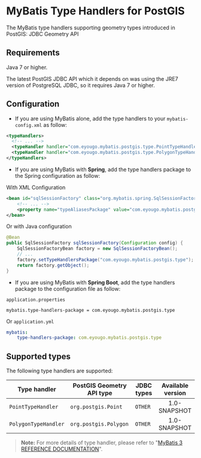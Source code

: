 # MyBatis Type Handlers for PostGIS

The MyBatis type handlers supporting geometry types introduced in PostGIS: JDBC Geometry API


## Requirements

Java 7 or higher.

The latest PostGIS JDBC API which it depends on was using the JRE7 version of PostgreSQL JDBC, so it requires Java 7 or higher.

## Configuration

* If you are using MyBatis alone, add the type handlers to your `mybatis-config.xml` as follow:

```xml
<typeHandlers>
  <!-- ... -->
  <typeHandler handler="com.eyougo.mybatis.postgis.type.PointTypeHandler" />
  <typeHandler handler="com.eyougo.mybatis.postgis.type.PolygonTypeHandler" />
</typeHandlers>
```
* If you are using MyBatis with **Spring**, add the type handlers package to the Spring configuration as follow:

With XML Configuration 

```xml
<bean id="sqlSessionFactory" class="org.mybatis.spring.SqlSessionFactoryBean">
    <!-- ... -->
    <property name="typeAliasesPackage" value="com.eyougo.mybatis.postgis.type" />
</bean>
```
Or with Java configuration

```java
@Bean
public SqlSessionFactory sqlSessionFactory(Configuration config) {
    SqlSessionFactoryBean factory = new SqlSessionFactoryBean();
    // ...
    factory.setTypeHandlersPackage("com.eyougo.mybatis.postgis.type");
    return factory.getObject();
}
```
* If you are using MyBatis with **Spring Boot**, add the type handlers package to the configuration file as follow: 

`application.properties`

```properties
mybatis.type-handlers-package = com.eyougo.mybatis.postgis.type
```
Or `application.yml`

```yaml
mybatis:
    type-handlers-package: com.eyougo.mybatis.postgis.type

```

## Supported types

The following type handlers are supported:

| Type handler |  PostGIS Geometry API type | JDBC types | Available version |
| ------------ | ----------------------- | ---------- | :------------------: | 
| `PointTypeHandler` | `org.postgis.Point` | `OTHER` |  1.0-SNAPSHOT |
| `PolygonTypeHandler` | `org.postgis.Polygon` | `OTHER` |  1.0-SNAPSHOT |


> **Note:**
> For more details of type handler, please refer to "[MyBatis 3 REFERENCE DOCUMENTATION](http://www.mybatis.org/mybatis-3/configuration.html#typeHandlers)".